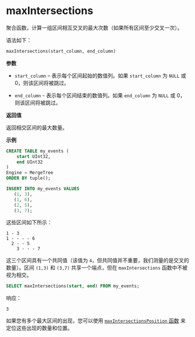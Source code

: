 
# maxIntersections

聚合函数，计算一组区间相互交叉的最大次数（如果所有区间至少交叉一次）。

语法如下：

```sql
maxIntersections(start_column, end_column)
```

**参数**

- `start_column` – 表示每个区间起始的数值列。如果 `start_column` 为 `NULL` 或 0，则该区间将被跳过。

- `end_column` - 表示每个区间结束的数值列。如果 `end_column` 为 `NULL` 或 0，则该区间将被跳过。

**返回值**

返回相交区间的最大数量。

**示例**

```sql
CREATE TABLE my_events (
    start UInt32,
    end UInt32
)
Engine = MergeTree
ORDER BY tuple();

INSERT INTO my_events VALUES
   (1, 3),
   (1, 6),
   (2, 5),
   (3, 7);
```

这些区间如下所示：

```response
1 - 3
1 - - - - 6
  2 - - 5
    3 - - - 7
```

这三个区间具有一个共同值（该值为 `4`，但共同值并不重要，我们测量的是交叉的数量）。区间 `(1,3)` 和 `(3,7)` 共享一个端点，但在 `maxIntersections` 函数中不被视为相交。

```sql
SELECT maxIntersections(start, end) FROM my_events;
```

响应：
```response
3
```

如果您有多个最大区间的出现，您可以使用 [`maxIntersectionsPosition` 函数](./maxintersectionsposition.md) 来定位这些出现的数量和位置。
